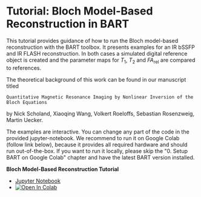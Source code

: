 # Tutorial: Bloch Model-Based Reconstruction in BART

This tutorial provides guidance of how to run the Bloch model-based reconstruction with the BART toolbox. It presents examples for an IR bSSFP and IR FLASH reconstruction. In both cases a simulated digital reference object is created and the parameter maps for $T_1$, $T_2$ and $FA_{\text{rel}}$ are compared to references.

The theoretical background of this work can be found in our manuscript titled

	Quantitative Magnetic Resonance Imaging by Nonlinear Inversion of the Bloch Equations

by Nick Scholand, Xiaoqing Wang, Volkert Roeloffs, Sebastian Rosenzweig, Martin Uecker.

The examples are interactive. You can change any part of the code in the provided jupyter-notebook. We recommend to run it on Google Colab (follow link below), because it provides all required hardware and should run out-of-the-box. If you want to run it locally, please skip the "0. Setup BART on Google Colab" chapter and have the latest BART version installed.

**Bloch Model-Based Reconstruction Tutorial**
- [Jupyter Notebook](./bart-bloch-tutorial.ipynb)
- [![Open In Colab](https://colab.research.google.com/assets/colab-badge.svg)](https://colab.research.google.com/github/mrirecon/bloch-tutorial/blob/master/bart-bloch-tutorial.ipynb)